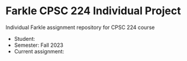 # Farkle CPSC 224 Individual Project

Individual Farkle assignment repository for CPSC 224 course

- Student:  
- Semester: Fall 2023
- Current assignment:

